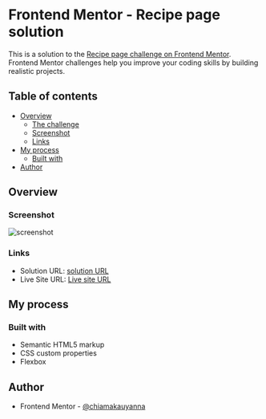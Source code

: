 # Frontend Mentor - Recipe page solution

This is a solution to the [Recipe page challenge on Frontend Mentor](https://www.frontendmentor.io/challenges/recipe-page-KiTsR8QQKm). Frontend Mentor challenges help you improve your coding skills by building realistic projects. 

## Table of contents

- [Overview](#overview)
  - [The challenge](#the-challenge)
  - [Screenshot](#screenshot)
  - [Links](#links)
- [My process](#my-process)
  - [Built with](#built-with)
- [Author](#author)


## Overview

### Screenshot

![screenshot](https://github.com/user-attachments/assets/6e6cf499-8178-4014-92cb-30d8b5904b2b)

### Links

- Solution URL: [solution URL](https://github.com/chiamakauyanna/recipe-page)
- Live Site URL: [Live site URL](https://recipe-page-beta-one.vercel.app/)

## My process

### Built with

- Semantic HTML5 markup
- CSS custom properties
- Flexbox

## Author

- Frontend Mentor - [@chiamakauyanna](https://www.frontendmentor.io/profile/chiamakauyanna)

